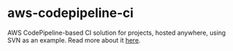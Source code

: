 # aws-codepipeline-ci
AWS CodePipeline-based CI solution for projects, hosted anywhere, using SVN as an example. Read more about it [here](https://workingwiththecloud.com/blog/svn-pipelines/).
